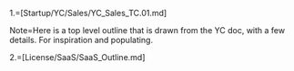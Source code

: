 1.=[Startup/YC/Sales/YC_Sales_TC.01.md]

Note=Here is a top level outline that is drawn from the YC doc, with a few details. For inspiration and populating.

2.=[License/SaaS/SaaS_Outline.md]